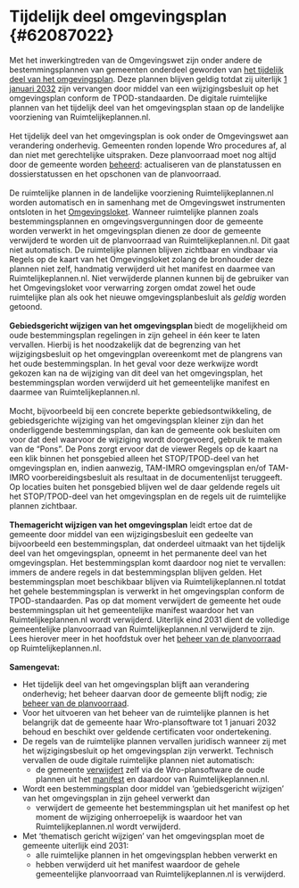 # Tijdelijk deel omgevingsplan  {#62087022}
Met het inwerkingtreden van de Omgevingswet zijn onder andere de bestemmingsplannen van gemeenten onderdeel geworden van <a href='https://iplo.nl/regelgeving/instrumenten/omgevingsplan/omgevingsplan-rechtswege/' target='_blank'>het tijdelijk deel van het omgevingsplan</a>. Deze plannen blijven geldig totdat zij uiterlijk <a href='https://zoek.officielebekendmakingen.nl/stb-2023-267.html' target='_blank'>1 januari 2032</a> zijn vervangen door middel van een wijzigingsbesluit op het omgevingsplan conform de TPOD-standaarden. De digitale ruimtelijke plannen van het tijdelijk deel van het omgevingsplan staan op de landelijke voorziening van Ruimtelijkeplannen.nl.
<br/>
<br/>
Het tijdelijk deel van het omgevingsplan is ook onder de Omgevingswet aan verandering onderhevig. Gemeenten ronden lopende Wro procedures af, al dan niet met gerechtelijke uitspraken. Deze planvoorraad moet nog altijd door de gemeente worden <a href='#1364DA20'>beheerd</a>: actualiseren van de planstatussen en dossierstatussen en het opschonen van de planvoorraad.
<br/>
<br/>
De ruimtelijke plannen in de landelijke voorziening Ruimtelijkeplannen.nl worden automatisch en in samenhang met de Omgevingswet instrumenten ontsloten in het <a href='https://omgevingswet.overheid.nl/home' target='_blank'>Omgevingsloket</a>. Wanneer ruimtelijke plannen zoals bestemmingsplannen en omgevingsvergunningen door de gemeente worden verwerkt in het omgevingsplan dienen ze door de gemeente verwijderd te worden uit de planvoorraad van Ruimtelijkeplannen.nl. Dit gaat niet automatisch.
De ruimtelijke plannen blijven zichtbaar en vindbaar via Regels op de kaart van het Omgevingsloket zolang de bronhouder deze plannen niet zelf, handmatig verwijderd uit het manifest en daarmee van Ruimtelijkeplannen.nl. Niet verwijderde plannen kunnen bij de gebruiker van het Omgevingsloket voor verwarring zorgen omdat zowel het oude ruimtelijke plan als ook het nieuwe omgevingsplanbesluit als <i>geldig</i> worden getoond.
<br/>
<br/>
<b>Gebiedsgericht wijzigen van het omgevingsplan </b>biedt de mogelijkheid om oude bestemmingsplan regelingen in zijn geheel in één keer te laten vervallen. Hierbij is het noodzakelijk dat de begrenzing van het wijzigingsbesluit op het omgevingplan overeenkomt met de plangrens van het oude bestemmingsplan. In het geval voor deze werkwijze wordt gekozen kan na de wijziging van dit deel van het omgevingsplan, het bestemmingsplan worden verwijderd uit het gemeentelijke manifest en daarmee van Ruimtelijkeplannen.nl.
<br/>
<br/>
Mocht, bijvoorbeeld bij een concrete beperkte gebiedsontwikkeling, de gebiedsgerichte wijziging van het omgevingsplan kleiner zijn dan het onderliggende bestemmingsplan, dan kan de gemeente ook besluiten om voor dat deel waarvoor de wijziging wordt doorgevoerd, gebruik te maken van de “Pons”. De Pons zorgt ervoor dat de viewer Regels op de kaart na een klik binnen het ponsgebied alleen het STOP/TPOD-deel van het omgevingsplan en, indien aanwezig, TAM-IMRO omgevingsplan en/of TAM-IMRO voorbereidingsbesluit als resultaat in de documentenlijst teruggeeft. Op locaties buiten het ponsgebied blijven wel de daar geldende regels uit het STOP/TPOD-deel van het omgevingsplan en de regels uit de ruimtelijke plannen zichtbaar.
<br/>
<br/>
<b>Themagericht wijzigen van het omgevingsplan</b> leidt ertoe dat de gemeente door middel van een wijzigingsbesluit een gedeelte van bijvoorbeeld een bestemmingsplan, dat onderdeel uitmaakt van het tijdelijk deel van het omgevingsplan, opneemt in het permanente deel van het omgevingsplan. Het bestemmingsplan komt daardoor nog niet te vervallen: immers de andere regels in dat bestemmingsplan blijven gelden. Het bestemmingsplan moet beschikbaar blijven via Ruimtelijkeplannen.nl totdat het gehele bestemmingsplan is verwerkt in het omgevingsplan conform de TPOD-standaarden. Pas op dat moment verwijdert de gemeente het oude bestemmingsplan uit het gemeentelijke manifest waardoor het van Ruimtelijkeplannen.nl wordt verwijderd. Uiterlijk eind 2031 dient de volledige gemeentelijke planvoorraad van Ruimtelijkeplannen.nl verwijderd te zijn. Lees hierover meer in het hoofdstuk over het <a href='#324DBF6E'>beheer van de planvoorraad</a> op Ruimtelijkeplannen.nl.
<br/>
<br/>
<b>Samengevat: </b>
<ul><li>Het tijdelijk deel van het omgevingsplan blijft aan verandering onderhevig; het beheer daarvan door de gemeente blijft nodig; zie <a href='#324DBF6E'>beheer van de planvoorraad</a>.</li>
<li>Voor het uitvoeren van het beheer van de ruimtelijke plannen is het belangrijk dat de gemeente haar Wro-plansoftware tot 1 januari 2032 behoud en beschikt over geldende certificaten voor ondertekening.</li>
<li>De regels van de ruimtelijke plannen vervallen juridisch wanneer zij met het wijzigingsbesluit op het omgevingsplan zijn verwerkt. Technisch vervallen de oude digitale ruimtelijke plannen niet automatisch:<ul><li>de gemeente <a href='https://docs.geostandaarden.nl/ro/tri2012/' target='_blank'>verwijdert</a> zelf via de Wro-plansoftware de oude plannen uit het <a href='https://www.ruimtelijkeplannen.nl/index' target='_blank'>manifest</a> en daardoor van Ruimtelijkeplannen.nl.</li>
</ul>
</li>
<li>Wordt een bestemmingsplan door middel van ‘gebiedsgericht wijzigen’ van het omgevingsplan in zijn geheel verwerkt dan <ul><li>verwijdert de gemeente het bestemmingsplan uit het manifest op het moment de wijziging onherroepelijk is waardoor het van Ruimtelijkeplannen.nl wordt verwijderd.</li>
</ul>
</li>
<li>Met ‘thematisch gericht wijzigen’ van het omgevingsplan moet de gemeente uiterlijk eind 2031:<ul><li>alle ruimtelijke plannen in het omgevingsplan hebben verwerkt en</li>
<li>hebben verwijderd uit het manifest waardoor de gehele gemeentelijke planvoorraad van Ruimtelijkeplannen.nl is verwijderd.</li>
</ul>
</li>
</ul>